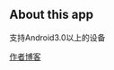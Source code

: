 <h2><a id="user-content-about-this-app" class="anchor" href="#about-this-app" aria-hidden="true"><span class="octicon octicon-link"></span></a>About this app</h2>
支持Android3.0以上的设备


<p><a href="http://liujiaqi.imblog.in">作者博客</a></p>